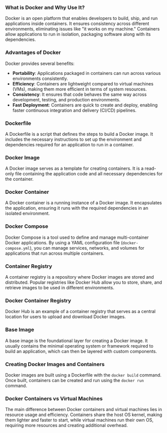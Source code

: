 ### What is Docker and Why Use It?
Docker is an open platform that enables developers to build, ship, and run applications inside containers. It ensures consistency across different environments, eliminating issues like "it works on my machine." Containers allow applications to run in isolation, packaging software along with its dependencies.

### Advantages of Docker
Docker provides several benefits:
- **Portability**: Applications packaged in containers can run across various environments consistently.
- **Efficiency**: Containers are lightweight compared to virtual machines (VMs), making them more efficient in terms of system resources.
- **Consistency**: It ensures that code behaves the same way across development, testing, and production environments.
- **Fast Deployment**: Containers are quick to create and deploy, enabling faster continuous integration and delivery (CI/CD) pipelines.

### Dockerfile
A Dockerfile is a script that defines the steps to build a Docker image. It includes the necessary instructions to set up the environment and dependencies required for an application to run in a container.

### Docker Image
A Docker image serves as a template for creating containers. It is a read-only file containing the application code and all necessary dependencies for the container.

### Docker Container
A Docker container is a running instance of a Docker image. It encapsulates the application, ensuring it runs with the required dependencies in an isolated environment.

### Docker Compose
Docker Compose is a tool used to define and manage multi-container Docker applications. By using a YAML configuration file (`docker-compose.yml`), you can manage services, networks, and volumes for applications that run across multiple containers.

### Container Registry
A container registry is a repository where Docker images are stored and distributed. Popular registries like Docker Hub allow you to store, share, and retrieve images to be used in different environments.

### Docker Container Registry
Docker Hub is an example of a container registry that serves as a central location for users to upload and download Docker images.

### Base Image
A base image is the foundational layer for creating a Docker image. It usually contains the minimal operating system or framework required to build an application, which can then be layered with custom components.

### Creating Docker Images and Containers
Docker images are built using a Dockerfile with the `docker build` command. Once built, containers can be created and run using the `docker run` command.

### Docker Containers vs Virtual Machines
The main difference between Docker containers and virtual machines lies in resource usage and efficiency. Containers share the host OS kernel, making them lighter and faster to start, while virtual machines run their own OS, requiring more resources and creating additional overhead.